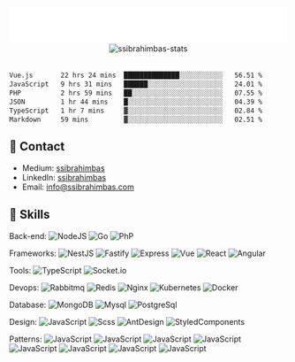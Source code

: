 <div align='center'>
  <img src="./name.svg" alt="Sami Salih İbrahimbaş" />
</div>

<div align="center"><img src="https://github-readme-stats.vercel.app/api?username=ssibrahimbas&show_icons=true&locale=en&theme=material-palenight" alt="ssibrahimbas-stats" /></div>

<br>

<!--START_SECTION:waka-->

```text
Vue.js       22 hrs 24 mins  ██████████████░░░░░░░░░░░   56.51 %
JavaScript   9 hrs 31 mins   ██████░░░░░░░░░░░░░░░░░░░   24.01 %
PHP          2 hrs 59 mins   ██░░░░░░░░░░░░░░░░░░░░░░░   07.55 %
JSON         1 hr 44 mins    █░░░░░░░░░░░░░░░░░░░░░░░░   04.39 %
TypeScript   1 hr 7 mins     ▓░░░░░░░░░░░░░░░░░░░░░░░░   02.84 %
Markdown     59 mins         ▓░░░░░░░░░░░░░░░░░░░░░░░░   02.51 %
```

<!--END_SECTION:waka-->

## 🔗 Contact

- Medium: [ssibrahimbas](https://ssibrahimbas.medium.com)
- LinkedIn: [ssibrahimbas](https://linkedin.com/in/ssibrahimbas)
- Email: info@ssibrahimbas.com

## 🚀 Skills

Back-end:
![NodeJS](https://img.shields.io/badge/-NodeJS-%23282C34?style=flat-square&logo=Node.js)
![Go](https://img.shields.io/badge/-go-%23282C34?style=flat-square&logo=go)
![PhP](https://img.shields.io/badge/-PHP-%23282C34?style=flat-square&logo=php)

Frameworks:
![NestJS](https://img.shields.io/badge/-nestjs-%23282C34?style=flat-square&logo=nestjs)
![Fastify](https://img.shields.io/badge/-fastify-%23282C34?style=flat-square&logo=fastify)
![Express](https://img.shields.io/badge/-express.js-%23282C34?style=flat-square&logo=express)
![Vue](https://img.shields.io/badge/-Vue.js-%23282C34?style=flat-square&logo=vuedotjs)
![React](https://img.shields.io/badge/-React-%23282C34?style=flat-square&logo=react)
![Angular](https://img.shields.io/badge/-Angular-%23282C34?style=flat-square&logo=angular)

Tools:
![TypeScript](https://img.shields.io/badge/-TypeScript-%23282C34?style=flat-square&logo=typescript)
![Socket.io](https://img.shields.io/badge/-Socket.io-%23282C34?style=flat-square&logo=socket.io)

Devops:
![Rabbitmq](https://img.shields.io/badge/-Rabbitmq-%23282C34?style=flat-square&logo=rabbitmq)
![Redis](https://img.shields.io/badge/-Redis-%23282C34?style=flat-square&logo=redis)
![Nginx](https://img.shields.io/badge/-Nginx-%23282C34?style=flat-square&logo=nginx)
![Kubernetes](https://img.shields.io/badge/-Kubernetes-%23282C34?style=flat-square&logo=kubernetes)
![Docker](https://img.shields.io/badge/-Docker-%23282C34?style=flat-square&logo=docker)


Database:
![MongoDB](https://img.shields.io/badge/-MongoDB-%23282C34?style=flat-square&logo=mongodb)
![Mysql](https://img.shields.io/badge/-Mysql-%23282C34?style=flat-square&logo=mysql&logoColor=%23FFF)
![PostgreSql](https://img.shields.io/badge/-postgres-%23282C34?style=flat-square&logo=postgresql&logoColor=%23FFF)

Design:
![JavaScript](https://img.shields.io/badge/-JavaScript-%23282C34?style=flat-square&logo=javascript)
![Scss](https://img.shields.io/badge/-Scss-%23282C34?style=flat-square&logo=sass)
![AntDesign](https://img.shields.io/badge/-antdesign-%23282C34?style=flat-square&logo=antdesign)
![StyledComponents](https://img.shields.io/badge/styled--components-%23282C34?style=flat-square&logo=styled-components)

Patterns:
![JavaScript](https://img.shields.io/badge/-ObjectOrientedProgramming-%23282C34)
![JavaScript](https://img.shields.io/badge/-DepdencenyInjection-%23282C34)
![JavaScript](https://img.shields.io/badge/-AdapterAndFacade-%23282C34)
![JavaScript](https://img.shields.io/badge/-ChainOfResponsibility-%23282C34)
![JavaScript](https://img.shields.io/badge/-Open/ClosedPrinciple-%23282C34)
![JavaScript](https://img.shields.io/badge/-SingleResponsibilityPrinciple-%23282C34)
![JavaScript](https://img.shields.io/badge/-LiskovSubstitutionPrinciple-%23282C34)
![JavaScript](https://img.shields.io/badge/-InterfaceSegregationPrinciple-%23282C34)
